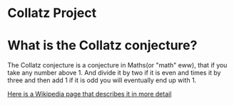 Collatz Project
===============
What is the Collatz conjecture?
===============================
The Collatz conjecture is a conjecture in Maths(or "math" eww), that if you take any number above 1. And divide it by two if it is even and times it by three and then add 1 if it is odd you will eventually end up with 1.


[Here is a Wikipedia page that describes it in more detail](http://en.wikipedia.org/wiki/Collatz_conjecture)

